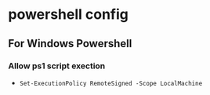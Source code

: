 # powershell config


## For Windows Powershell

### Allow ps1 script exection
+ `Set-ExecutionPolicy RemoteSigned -Scope LocalMachine`
